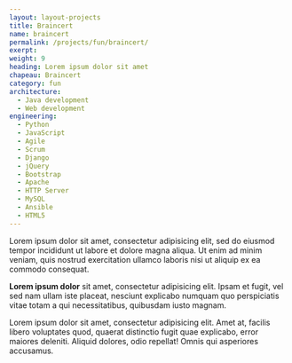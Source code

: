 ```yaml
---
layout: layout-projects
title: Braincert
name: braincert
permalink: /projects/fun/braincert/
exerpt:
weight: 9
heading: Lorem ipsum dolor sit amet
chapeau: Braincert
category: fun
architecture:
  - Java development
  - Web development
engineering:
  - Python
  - JavaScript
  - Agile
  - Scrum
  - Django
  - jQuery
  - Bootstrap
  - Apache
  - HTTP Server
  - MySQL
  - Ansible
  - HTML5
---
```



Lorem ipsum dolor sit amet, consectetur adipisicing elit, sed do eiusmod tempor incididunt ut labore et dolore magna aliqua. Ut enim ad minim veniam, quis nostrud exercitation ullamco laboris nisi ut aliquip ex ea commodo consequat.

**Lorem ipsum dolor** sit amet, consectetur adipisicing elit. Ipsam et fugit, vel sed nam ullam iste placeat, nesciunt explicabo numquam quo perspiciatis vitae totam a qui necessitatibus, quibusdam iusto magnam.

Lorem ipsum dolor sit amet, consectetur adipisicing elit. Amet at, facilis libero voluptates quod, quaerat distinctio fugit quae explicabo, error maiores deleniti. Aliquid dolores, odio repellat! Omnis qui asperiores accusamus.
